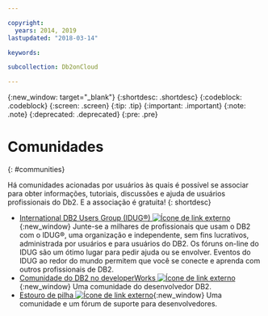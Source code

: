```yaml
---

copyright:
  years: 2014, 2019
lastupdated: "2018-03-14"

keywords: 

subcollection: Db2onCloud

---
```


<!-- Attribute definitions --> 
{:new_window: target="_blank"}
{:shortdesc: .shortdesc}
{:codeblock: .codeblock}
{:screen: .screen}
{:tip: .tip}
{:important: .important}
{:note: .note}
{:deprecated: .deprecated}
{:pre: .pre}

# Comunidades
{: #communities}

Há comunidades acionadas por usuários às quais é possível se associar para obter informações, tutoriais, discussões e ajuda de usuários profissionais do Db2. E a associação é gratuita!
{: shortdesc}

* [International DB2 Users Group (IDUG®) ![Ícone de link externo](../../icons/launch-glyph.svg "Ícone de link externo")](https://www.idug.org/){:new_window} Junte-se a milhares de profissionais que usam o DB2 com o IDUG®, uma organização e independente, sem fins lucrativos, administrada por usuários e para usuários do DB2. Os fóruns on-line do IDUG são um ótimo lugar para pedir ajuda ou se envolver. Eventos do IDUG ao redor do mundo permitem que você se conecte e aprenda com outros profissionais de DB2.
* [Comunidade do DB2 no developerWorks ![Ícone de link externo](../../icons/launch-glyph.svg "Ícone de link externo")](https://developer.ibm.com/data/db2/){:new_window} Uma comunidade do desenvolvedor DB2.
* [Estouro de pilha ![Ícone de link externo](../../icons/launch-glyph.svg "Ícone de link externo")](https://stackoverflow.com/users/login?ssrc=anon_ask&returnurl=https%3a%2f%2fstackoverflow.com%2fquestions%2fask%3ftags%3ddashdb){:new_window} Uma comunidade e um fórum de suporte para desenvolvedores.
